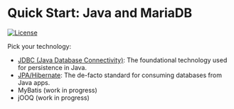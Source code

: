 # Quick Start: Java and MariaDB

[![License](https://img.shields.io/badge/License-MIT-blue.svg?style=plastic)](https://opensource.org/licenses/MIT)

Pick your technology:

- [JDBC (Java Database Connectivity)](jdbc/): The foundational technology used for persistence in Java.
- [JPA/Hibernate](jpa-hibernate): The de-facto standard for consuming databases from Java apps.
- MyBatis (work in progress)
- jOOQ (work in progress)
